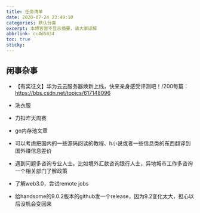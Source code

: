 ```yaml
---
title: 任务清单
date: 2020-07-24 23:49:10
categories: 默认分类
excerpt: 本博客暂不显示摘要，请大家谅解
abbrlink: cc4d5834
toc: true
sticky: 
---
```


## 闲事杂事

- 【有奖征文】华为云云服务器焕新上线，快来亲身感受评测吧！/200每篇：https://bbs.csdn.net/topics/617148096

- 洗衣服
- 力扣昨天周赛
- go内存池文章
- 可以考虑把国内的一些源码阅读的教程、h小说或者一些信息类的东西翻译到国外赚信息差价
- 遇到问题多咨询专业人士，比如境外汇款咨询银行人士，异地城市工作多咨询一个相关部门了解政策
- 了解web3.0，尝试remote jobs
- 给handsome的9.0.2版本的github发一个release，因为9.2变化太大，担心以后没机会变回来